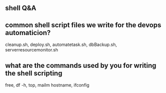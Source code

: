 ## shell Q&A

## common shell script files we write for the devops automaticion?
cleanup.sh, deploy.sh, automatetask.sh, dbBackup.sh, serverresourcemonitor.sh

## what are the commands used by you for writing the shell scripting
free, df -h, top, mailm hostname, ifconfig
